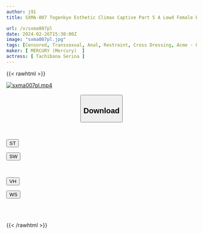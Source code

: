 ```yaml
---
author: j91
title: SXMA-007 Togenkyo Esthetic Climax Captive Part 5 A Lewd Female Body Driven Crazy By A Dangerous Aphrodisiac

url: /v/sxma007pl
date: 2024-02-26T15:30:00Z
image: "sxma007pl.jpg"
tags: [Censored, Transsexual, Anal, Restraint, Cross Dressing, Acme · Orgasm	]
maker: [ MERCURY (Mercury)  ]
actress: [ Tachibana Serina ]
---
```



{{< rawhtml >}}

<div class="video" data-videoid="MevJa0YJ76imvJV">
    <a href="javascript:;">
        <img src="/v/sxma007pl/sxma007pl.jpg" width="WIDTH" height="HEIGHT" alt="sxma007pl.mp4" loading="lazy">
    </a>
</div>

<script type="text/javascript" src="https://j91.asia/asset/on-demand-st.js"></script>

<br>
  <link rel="stylesheet" href="https://j91.asia/asset/bs5.css">
  
  <center>
  <button class="btn btn-primary" type="button" data-bs-toggle="collapse" data-bs-target=".multi-collapse" aria-expanded="false" aria-controls="multiCollapseExample1 multiCollapseExample2"><h2>Download</h2></button></center>
</p>
<div class="row">
  <div class="col">
    <div class="collapse multi-collapse" id="multiCollapseExample1">
      <div class="card card-body">
	      	      <br>
<div class="buttons">  
<p><a href="https://streamtape.to/v/MevJa0YJ76imvJV" target="_blank"><button class="btn-hover color-3"><i class="fa fa-download"></i> ST</button></a></p>
<p><a href="https://cdnwish.com/lhrbl8ivwmno" target="_blank"><button class="btn-hover color-2"><i class="fa fa-download"></i> SW</button></a></p></div>
    </div>
  </div>
</div>
  <div class="col">
    <div class="collapse multi-collapse" id="multiCollapseExample2">
      <div class="card card-body">
	      <br>
<div class="buttons">
<p><a href="https://vidhidepro.com/f/ioda5pcz16bk"><button class="btn-hover color-9"><i class="fa fa-download"></i> VH</button></a></p>
<p><a href="https://wolfstream.tv/i66qdtkz92w2"><button class="btn-hover color-8"><i class="fa fa-download"></i> WS</button></a></p></div>
<br><br>
      </div>
    </div>
  </div>
</div>

{{< /rawhtml >}}